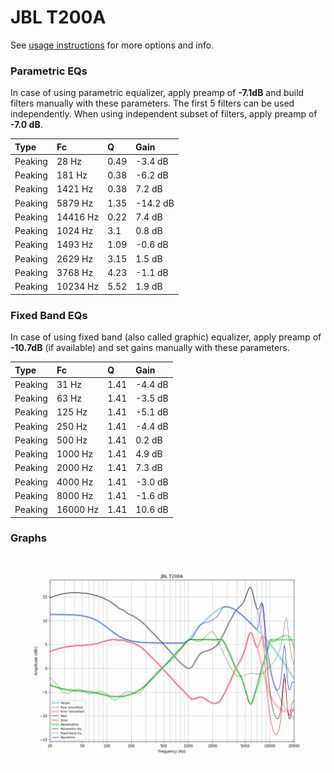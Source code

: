 # JBL T200A
See [usage instructions](https://github.com/jaakkopasanen/AutoEq#usage) for more options and info.

### Parametric EQs
In case of using parametric equalizer, apply preamp of **-7.1dB** and build filters manually
with these parameters. The first 5 filters can be used independently.
When using independent subset of filters, apply preamp of **-7.0 dB**.

| Type    | Fc       |    Q | Gain     |
|:--------|:---------|:-----|:---------|
| Peaking | 28 Hz    | 0.49 | -3.4 dB  |
| Peaking | 181 Hz   | 0.38 | -6.2 dB  |
| Peaking | 1421 Hz  | 0.38 | 7.2 dB   |
| Peaking | 5879 Hz  | 1.35 | -14.2 dB |
| Peaking | 14416 Hz | 0.22 | 7.4 dB   |
| Peaking | 1024 Hz  | 3.1  | 0.8 dB   |
| Peaking | 1493 Hz  | 1.09 | -0.6 dB  |
| Peaking | 2629 Hz  | 3.15 | 1.5 dB   |
| Peaking | 3768 Hz  | 4.23 | -1.1 dB  |
| Peaking | 10234 Hz | 5.52 | 1.9 dB   |

### Fixed Band EQs
In case of using fixed band (also called graphic) equalizer, apply preamp of **-10.7dB**
(if available) and set gains manually with these parameters.

| Type    | Fc       |    Q | Gain    |
|:--------|:---------|:-----|:--------|
| Peaking | 31 Hz    | 1.41 | -4.4 dB |
| Peaking | 63 Hz    | 1.41 | -3.5 dB |
| Peaking | 125 Hz   | 1.41 | -5.1 dB |
| Peaking | 250 Hz   | 1.41 | -4.4 dB |
| Peaking | 500 Hz   | 1.41 | 0.2 dB  |
| Peaking | 1000 Hz  | 1.41 | 4.9 dB  |
| Peaking | 2000 Hz  | 1.41 | 7.3 dB  |
| Peaking | 4000 Hz  | 1.41 | -3.0 dB |
| Peaking | 8000 Hz  | 1.41 | -1.6 dB |
| Peaking | 16000 Hz | 1.41 | 10.6 dB |

### Graphs
![](./JBL%20T200A.png)